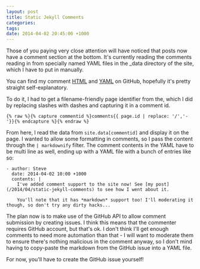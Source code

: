 ```yaml
---
layout: post
title: Static Jekyll Comments
categories:
tags:
date: 2014-04-02 20:45:00 +1000
---
```

Those of you paying very close attention will have noticed that posts now have a comment section at the bottom.
It's currently reading the comments reading in from specially named YAML files in the _data directory of the site,
which I have to put in manually.

<!--break-->

You can find my comment [HTML](https://github.com/xwipeoutx/xwipeoutx.github.io/blob/master/_includes/comments.html)
and [YAML](https://github.com/xwipeoutx/xwipeoutx.github.io/blob/master/_data) on GitHub, hopefully it's pretty straight self-explanatory.

To do it, I had to get a filename-friendly page identifier from the, which I did by replacing slashes with dashes and capturing it in a comment id.

    {% raw %}{% capture commentid %}comments{{ page.id | replace: '/','-'}}{% endcapture %}{% endraw %}

From here, I read the data from `site.data[commentid]` and display it on the page.  I wanted to allow some formatting in comments, so I pass the content
through the `| markdownify` filter.  The comment contents in the YAML have to be multi line as well, ending up with a YAML file with a bunch of entries like so:

    - author: Steve
      date: 2014-04-02 10:00 +1000
      contents: |
        I've added comment support to the site now! See [my post](/2014/04/static-jekyll-comments) to see how I went about it.

        You'll note that it has *markdown* support too! I'll moderating it though, so don't try any dirty hacks...

The plan now is to make use of the GitHub API to allow comment submission by creating issues.  I think this means that the commenter requires
GitHub account, but that's ok.  I don't think I'll get enough comments to need more automation than that - I will want to moderate them to ensure
there's nothing malicious in the comment anyway, so I don't mind having to copy-paste the markdown from the GitHub issue into a YAML file.

For now, you'll have to create the GitHub issue yourself!